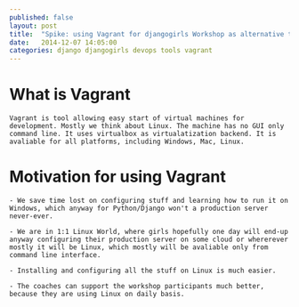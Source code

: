 ```yaml
---
published: false
layout: post
title:  "Spike: using Vagrant for djangogirls Workshop as alternative to all the mess with Windows vs Mac vs Linux"
date:   2014-12-07 14:05:00
categories: django djangogirls devops tools vagrant
---
```


What is Vagrant
===============

	Vagrant is tool allowing easy start of virtual machines for development. Mostly we think about Linux. The machine has no GUI only command line. It uses virtualbox as virtualatization backend. It is avaliable for all platforms, including Windows, Mac, Linux.


Motivation for using Vagrant
============================

	- We save time lost on configuring stuff and learning how to run it on Windows, which anyway for Python/Django won't a production server never-ever.

	- We are in 1:1 Linux World, where girls hopefully one day will end-up anyway configuring their production server on some cloud or whererever mostly it will be Linux, which mostly will be avaliable only from command line interface.

	- Installing and configuring all the stuff on Linux is much easier.

	- The coaches can support the workshop participants much better, because they are using Linux on daily basis.
